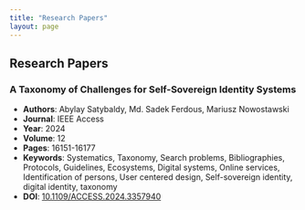 ```yaml
---
title: "Research Papers"
layout: page
---
```


## Research Papers

### A Taxonomy of Challenges for Self-Sovereign Identity Systems

- **Authors**: Abylay Satybaldy, Md. Sadek Ferdous, Mariusz Nowostawski
- **Journal**: IEEE Access
- **Year**: 2024
- **Volume**: 12
- **Pages**: 16151-16177
- **Keywords**: Systematics, Taxonomy, Search problems, Bibliographies, Protocols, Guidelines, Ecosystems, Digital systems, Online services, Identification of persons, User centered design, Self-sovereign identity, digital identity, taxonomy
- **DOI**: [10.1109/ACCESS.2024.3357940](https://doi.org/10.1109/ACCESS.2024.3357940)
